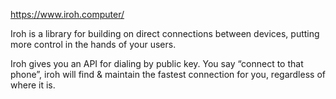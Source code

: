 https://www.iroh.computer/

Iroh is a library for building on direct connections between devices, putting more control in the hands of your users.

Iroh gives you an API for dialing by public key. You say “connect to that phone”, iroh will find & maintain the fastest connection for you, regardless of where it is.
